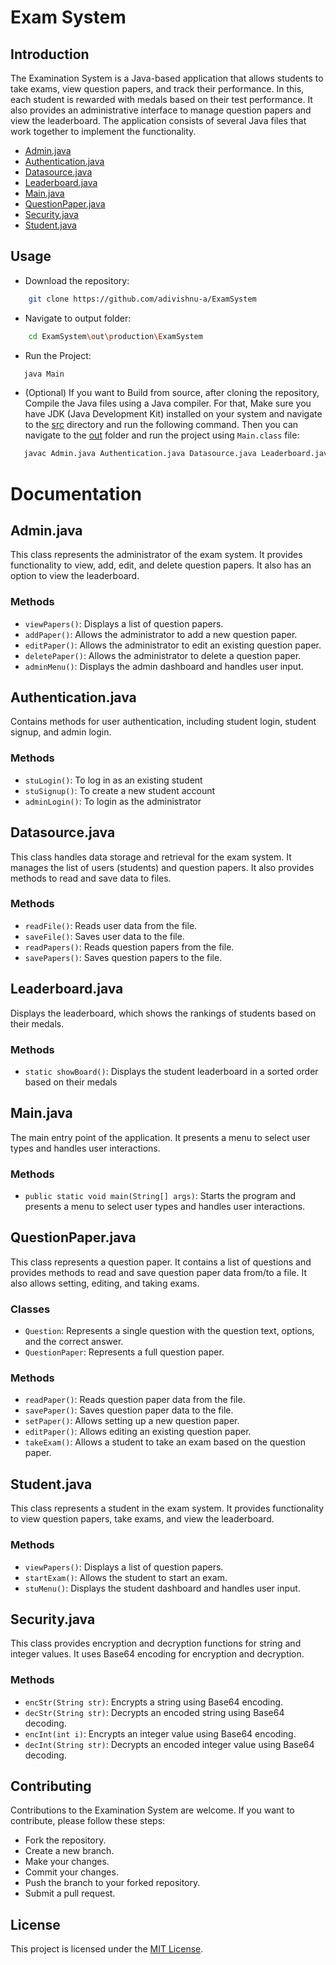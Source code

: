 # Exam System

## Introduction

The Examination System is a Java-based application that allows students to take exams, view question papers, and track their performance. In this, each student is rewarded with medals based on their test performance. It also provides an administrative interface to manage question papers and view the leaderboard. The application consists of several Java files that work together to implement the functionality. 

- [Admin.java](#adminjava)
- [Authentication.java](#authenticationjava)
- [Datasource.java](#datasourcejava)
- [Leaderboard.java](#leaderboardjava)
- [Main.java](#mainjava)
- [QuestionPaper.java](#questionpaperjava)
- [Security.java](#securityjava)
- [Student.java](#studentjava)

## Usage

- Download the repository:

```bash
    git clone https://github.com/adivishnu-a/ExamSystem
```

- Navigate to output folder:

```bash
    cd ExamSystem\out\production\ExamSystem
```

- Run the Project:

```bash
   java Main
```

- (Optional) If you want to Build from source, after cloning the repository, Compile the Java files using a Java compiler. For that, Make sure you have JDK (Java Development Kit) installed on your system and navigate to the [src](https://github.com/adivishnu-a/ExamSystem/tree/main/src) directory and run the following command. Then you can navigate to the [out](https://github.com/adivishnu-a/ExamSystem/tree/main/out/production/ExamSystem) folder and run the project using ```Main.class``` file:

```bash
   javac Admin.java Authentication.java Datasource.java Leaderboard.java Main.java QuestionPaper.java Security.java Student.java
```

# Documentation

## Admin.java

This class represents the administrator of the exam system. It provides functionality to view, add, edit, and delete question papers. It also has an option to view the leaderboard.

### Methods

- `viewPapers()`: Displays a list of question papers.
- `addPaper()`: Allows the administrator to add a new question paper.
- `editPaper()`: Allows the administrator to edit an existing question paper.
- `deletePaper()`: Allows the administrator to delete a question paper.
- `adminMenu()`: Displays the admin dashboard and handles user input.

## Authentication.java

Contains methods for user authentication, including student login, student signup, and admin login.

### Methods

- `stuLogin()`: To log in as an existing student
- `stuSignup()`: To create a new student account
- `adminLogin()`: To login as the administrator

## Datasource.java

This class handles data storage and retrieval for the exam system. It manages the list of users (students) and question papers. It also provides methods to read and save data to files.

### Methods

- `readFile()`: Reads user data from the file.
- `saveFile()`: Saves user data to the file.
- `readPapers()`: Reads question papers from the file.
- `savePapers()`: Saves question papers to the file.

## Leaderboard.java

Displays the leaderboard, which shows the rankings of students based on their medals.

### Methods

- `static showBoard()`: Displays the student leaderboard in a sorted order based on their medals

## Main.java

The main entry point of the application. It presents a menu to select user types and handles user interactions.

### Methods

- `public static void main(String[] args)`: Starts the program and presents a menu to select user types and handles user interactions.

## QuestionPaper.java

This class represents a question paper. It contains a list of questions and provides methods to read and save question paper data from/to a file. It also allows setting, editing, and taking exams.

### Classes

- `Question`: Represents a single question with the question text, options, and the correct answer.
- `QuestionPaper`: Represents a full question paper.

### Methods

- `readPaper()`: Reads question paper data from the file.
- `savePaper()`: Saves question paper data to the file.
- `setPaper()`: Allows setting up a new question paper.
- `editPaper()`: Allows editing an existing question paper.
- `takeExam()`: Allows a student to take an exam based on the question paper.

## Student.java

This class represents a student in the exam system. It provides functionality to view question papers, take exams, and view the leaderboard.

### Methods

- `viewPapers()`: Displays a list of question papers.
- `startExam()`: Allows the student to start an exam.
- `stuMenu()`: Displays the student dashboard and handles user input.

## Security.java

This class provides encryption and decryption functions for string and integer values. It uses Base64 encoding for encryption and decryption.

### Methods

- `encStr(String str)`: Encrypts a string using Base64 encoding.
- `decStr(String str)`: Decrypts an encoded string using Base64 decoding.
- `encInt(int i)`: Encrypts an integer value using Base64 encoding.
- `decInt(String str)`: Decrypts an encoded integer value using Base64 decoding.

## Contributing

Contributions to the Examination System are welcome. If you want to contribute, please follow these steps:

- Fork the repository.
- Create a new branch.
- Make your changes.
- Commit your changes.
- Push the branch to your forked repository.
- Submit a pull request.

## License

This project is licensed under the [MIT License](LICENSE).
